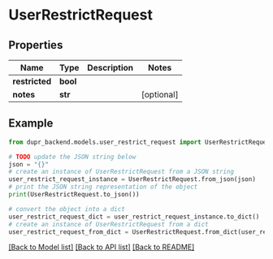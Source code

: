 # UserRestrictRequest


## Properties

Name | Type | Description | Notes
------------ | ------------- | ------------- | -------------
**restricted** | **bool** |  | 
**notes** | **str** |  | [optional] 

## Example

```python
from dupr_backend.models.user_restrict_request import UserRestrictRequest

# TODO update the JSON string below
json = "{}"
# create an instance of UserRestrictRequest from a JSON string
user_restrict_request_instance = UserRestrictRequest.from_json(json)
# print the JSON string representation of the object
print(UserRestrictRequest.to_json())

# convert the object into a dict
user_restrict_request_dict = user_restrict_request_instance.to_dict()
# create an instance of UserRestrictRequest from a dict
user_restrict_request_from_dict = UserRestrictRequest.from_dict(user_restrict_request_dict)
```
[[Back to Model list]](../README.md#documentation-for-models) [[Back to API list]](../README.md#documentation-for-api-endpoints) [[Back to README]](../README.md)



